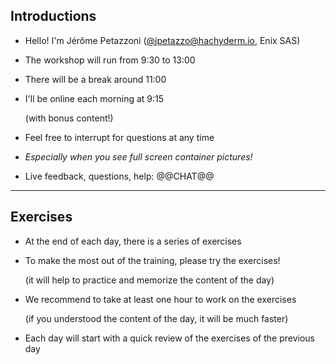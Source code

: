 ## Introductions

- Hello! I'm Jérôme Petazzoni ([@jpetazzo@hachyderm.io], Enix SAS)

- The workshop will run from 9:30 to 13:00

- There will be a break around 11:00

- I'll be online each morning at 9:15

  (with bonus content!)

- Feel free to interrupt for questions at any time

- *Especially when you see full screen container pictures!*

- Live feedback, questions, help: @@CHAT@@

[@alexbuisine]: https://twitter.com/alexbuisine
[EphemeraSearch]: https://ephemerasearch.com/
[@jpetazzo]: https://twitter.com/jpetazzo
[@jpetazzo@hachyderm.io]: https://hachyderm.io/@jpetazzo
[@s0ulshake]: https://twitter.com/s0ulshake
[Quantgene]: https://www.quantgene.com/

---

## Exercises

- At the end of each day, there is a series of exercises

- To make the most out of the training, please try the exercises!

  (it will help to practice and memorize the content of the day)

- We recommend to take at least one hour to work on the exercises

  (if you understood the content of the day, it will be much faster)

- Each day will start with a quick review of the exercises of the previous day
